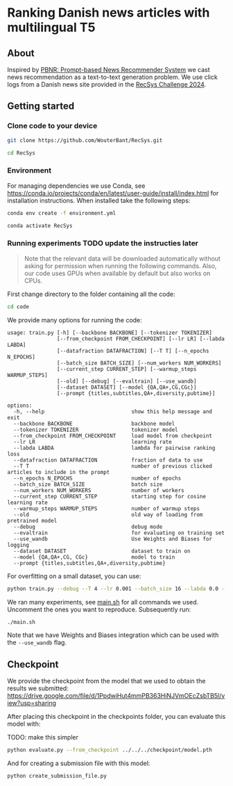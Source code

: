 # Ranking Danish news articles with multilingual T5

## About

Inspired by [PBNR: Prompt-based News Recommender System](https://arxiv.org/abs/2304.07862) we cast news recommendation as a text-to-text generation problem. We use click logs from a Danish news site provided in the [RecSys Challenge 2024](https://www.recsyschallenge.com/2024/).

## Getting started

### Clone code to your device

```bash
git clone https://github.com/WouterBant/RecSys.git
```

```bash
cd RecSys
```

### Environment

For managing dependencies we use Conda, see https://conda.io/projects/conda/en/latest/user-guide/install/index.html for installation instructions. When installed take the following steps:

```bash
conda env create -f environment.yml
```

```bash
conda activate RecSys
```

### Running experiments  TODO update the instructies later 

> Note that the relevant data will be downloaded automatically without asking for permission when running the following commands. Also, our code uses GPUs when available by default but also works on CPUs.

First change directory to the folder containing all the code:

```bash
cd code
```

We provide many options for running the code:

```
usage: train.py [-h] [--backbone BACKBONE] [--tokenizer TOKENIZER]
                [--from_checkpoint FROM_CHECKPOINT] [--lr LR] [--labda LABDA]
                [--datafraction DATAFRACTION] [--T T] [--n_epochs N_EPOCHS]
                [--batch_size BATCH_SIZE] [--num_workers NUM_WORKERS]
                [--current_step CURRENT_STEP] [--warmup_steps WARMUP_STEPS]
                [--old] [--debug] [--evaltrain] [--use_wandb]
                [--dataset DATASET] [--model {QA,QA+,CG,CGc}]
                [--prompt {titles,subtitles,QA+,diversity,pubtime}]

options:
  -h, --help                            show this help message and exit
  --backbone BACKBONE                   backbone model
  --tokenizer TOKENIZER                 tokenizer model
  --from_checkpoint FROM_CHECKPOINT     load model from checkpoint
  --lr LR                               learning rate
  --labda LABDA                         lambda for pairwise ranking loss
  --datafraction DATAFRACTION           fraction of data to use
  --T T                                 number of previous clicked articles to include in the prompt
  --n_epochs N_EPOCHS                   number of epochs
  --batch_size BATCH_SIZE               batch size
  --num_workers NUM_WORKERS             number of workers
  --current_step CURRENT_STEP           starting step for cosine learning rate
  --warmup_steps WARMUP_STEPS           number of warmup steps
  --old                                 old way of loading from pretrained model
  --debug                               debug mode
  --evaltrain                           for evaluating on training set
  --use_wandb                           Use Weights and Biases for logging
  --dataset DATASET                     dataset to train on
  --model {QA,QA+,CG, CGc}              model to train
  --prompt {titles,subtitles,QA+,diversity,pubtime}
```

For overfitting on a small dataset, you can use:

```bash
python train.py --debug --T 4 --lr 0.001 --batch_size 16 --labda 0.0 --n_epochs 10000 --dataset demo --datafraction 0.001 --n_epochs 10000 --warmup_steps 500 --model [QA/QA+/CG/CGc] --prompt [titles/subtitles/QA+/diversity/pubtime]
```

We ran many experiments, see [main.sh](main.sh) for all commands we used. Uncomment the ones you want to reproduce. Subsequently run:

```bash
./main.sh
```

Note that we have Weights and Biases integration which can be used with the ```--use_wandb```  flag.

## Checkpoint

We provide the checkpoint from the model that we used to obtain the results we submitted: https://drive.google.com/file/d/1PpdwiHut4mmPB363HiNJVmOEcZsbTB5l/view?usp=sharing 


After placing this checkpoint in the checkpoints folder, you can evaluate this model with:

TODO: make this simpler
```bash
python evaluate.py --from_checkpoint ../../../checkpoint/model.pth
```

And for creating a submission file with this model:
```bash
python create_submission_file.py
```